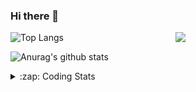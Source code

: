 ### Hi there 👋

<!--
**tao8687/tao8687** is a ✨ _special_ ✨ repository because its `README.md` (this file) appears on your GitHub profile.

Here are some ideas to get you started:

- 🔭 I’m currently working on ...
- 🌱 I’m currently learning ...
- 👯 I’m looking to collaborate on ...
- 🤔 I’m looking for help with ...
- 💬 Ask me about ...
- 📫 How to reach me: ...
- 😄 Pronouns: ...
- ⚡ Fun fact: ...
-->

<img align='right' src="https://media.giphy.com/media/M9gbBd9nbDrOTu1Mqx/giphy.gif" width="240">

  
![Top Langs](https://github-readme-stats.vercel.app/api/top-langs/?username=tao8687&layout=compact&title_color=23238E&text_color=A67D3D)

![Anurag's github stats](https://github-readme-stats.vercel.app/api?username=tao8687&show_icons=true&&text_color=A67D3D&title_color=23238E&show_icons=false&count_private=true&hide=stars)

<details>
  <summary>:zap: Coding Stats</summary>
  <br>
    
<!--START_SECTION:waka-->
![Code Time](http://img.shields.io/badge/Code%20Time-1%2C715%20hrs%2024%20mins-blue)

![Profile Views](http://img.shields.io/badge/Profile%20Views-1-blue)

**🐱 My GitHub Data** 

> 📦 1.5 MB Used in GitHub's Storage 
 > 
> 🏆 333 Contributions in the Year 2024
 > 
> 🚫 Not Opted to Hire
 > 
> 📜 61 Public Repositories 
 > 
> 🔑 25 Private Repositories 
 > 
**I'm an Early 🐤** 

```text
🌞 Morning                1551 commits        ██████████████████████░░░   87.93 % 
🌆 Daytime                90 commits          █░░░░░░░░░░░░░░░░░░░░░░░░   05.10 % 
🌃 Evening                119 commits         ██░░░░░░░░░░░░░░░░░░░░░░░   06.75 % 
🌙 Night                  4 commits           ░░░░░░░░░░░░░░░░░░░░░░░░░   00.23 % 
```
📅 **I'm Most Productive on Wednesday** 

```text
Monday                   254 commits         ████░░░░░░░░░░░░░░░░░░░░░   14.40 % 
Tuesday                  240 commits         ███░░░░░░░░░░░░░░░░░░░░░░   13.61 % 
Wednesday                310 commits         ████░░░░░░░░░░░░░░░░░░░░░   17.57 % 
Thursday                 234 commits         ███░░░░░░░░░░░░░░░░░░░░░░   13.27 % 
Friday                   249 commits         ████░░░░░░░░░░░░░░░░░░░░░   14.12 % 
Saturday                 243 commits         ███░░░░░░░░░░░░░░░░░░░░░░   13.78 % 
Sunday                   234 commits         ███░░░░░░░░░░░░░░░░░░░░░░   13.27 % 
```


📊 **This Week I Spent My Time On** 

```text
🕑︎ Time Zone: Asia/Shanghai

💬 Programming Languages: 
Python                   2 hrs 16 mins       ██████░░░░░░░░░░░░░░░░░░░   23.96 % 
CMake                    1 hr 50 mins        █████░░░░░░░░░░░░░░░░░░░░   19.40 % 
Other                    1 hr 30 mins        ████░░░░░░░░░░░░░░░░░░░░░   15.96 % 
C++                      1 hr 13 mins        ███░░░░░░░░░░░░░░░░░░░░░░   12.97 % 
Bash                     1 hr 10 mins        ███░░░░░░░░░░░░░░░░░░░░░░   12.46 % 

🔥 Editors: 
VS Code                  9 hrs 28 mins       █████████████████████████   100.00 % 

🐱‍💻 Projects: 
autox                    6 hrs 23 mins       █████████████████░░░░░░░░   67.56 % 
Unknown Project          1 hr 50 mins        █████░░░░░░░░░░░░░░░░░░░░   19.38 % 
ndt_localizer            40 mins             ██░░░░░░░░░░░░░░░░░░░░░░░   07.06 % 
screenshot-to-code       22 mins             █░░░░░░░░░░░░░░░░░░░░░░░░   03.92 % 
ndt_localizer_ws         11 mins             █░░░░░░░░░░░░░░░░░░░░░░░░   02.07 % 

💻 Operating System: 
Linux                    9 hrs 28 mins       █████████████████████████   100.00 % 
```

**I Mostly Code in C++** 

```text
C++                      11 repos            ████████░░░░░░░░░░░░░░░░░   31.43 % 
Python                   10 repos            ███████░░░░░░░░░░░░░░░░░░   28.57 % 
JavaScript               2 repos             █░░░░░░░░░░░░░░░░░░░░░░░░   05.71 % 
Batchfile                1 repo              █░░░░░░░░░░░░░░░░░░░░░░░░   02.86 % 
HTML                     1 repo              █░░░░░░░░░░░░░░░░░░░░░░░░   02.86 % 
```



**Timeline**

![Lines of Code chart](https://raw.githubusercontent.com/tao8687/tao8687/master/assets/bar_graph.png)


 Last Updated on 07/11/2024 01:38:08 UTC
<!--END_SECTION:waka-->
</details>
